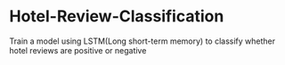 # Hotel-Review-Classification
Train a model using LSTM(Long short-term memory) to classify whether hotel reviews are positive or negative
